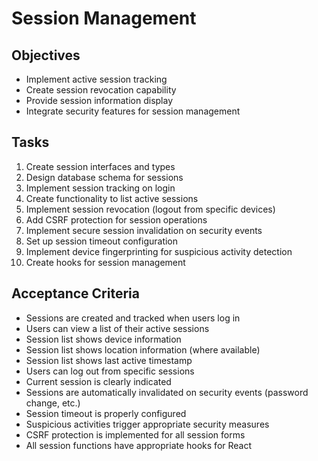 # Session Management

## Objectives

- Implement active session tracking
- Create session revocation capability
- Provide session information display
- Integrate security features for session management

## Tasks

1. Create session interfaces and types
2. Design database schema for sessions
3. Implement session tracking on login
4. Create functionality to list active sessions
5. Implement session revocation (logout from specific devices)
6. Add CSRF protection for session operations
7. Implement secure session invalidation on security events
8. Set up session timeout configuration
9. Implement device fingerprinting for suspicious activity detection
10. Create hooks for session management

## Acceptance Criteria

- Sessions are created and tracked when users log in
- Users can view a list of their active sessions
- Session list shows device information
- Session list shows location information (where available)
- Session list shows last active timestamp
- Users can log out from specific sessions
- Current session is clearly indicated
- Sessions are automatically invalidated on security events (password change, etc.)
- Session timeout is properly configured
- Suspicious activities trigger appropriate security measures
- CSRF protection is implemented for all session forms
- All session functions have appropriate hooks for React 